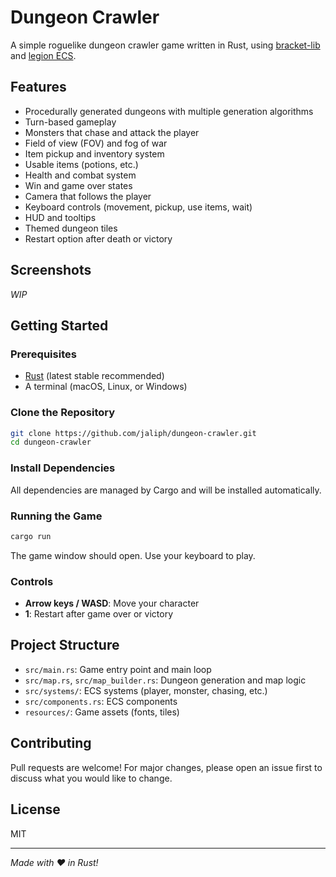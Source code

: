 # Dungeon Crawler

A simple roguelike dungeon crawler game written in Rust, using [bracket-lib](https://github.com/amethyst/bracket-lib) and [legion ECS](https://github.com/amethyst/legion).

## Features

- Procedurally generated dungeons with multiple generation algorithms
- Turn-based gameplay
- Monsters that chase and attack the player
- Field of view (FOV) and fog of war
- Item pickup and inventory system
- Usable items (potions, etc.)
- Health and combat system
- Win and game over states
- Camera that follows the player
- Keyboard controls (movement, pickup, use items, wait)
- HUD and tooltips
- Themed dungeon tiles
- Restart option after death or victory

## Screenshots

*WIP*

## Getting Started

### Prerequisites

- [Rust](https://www.rust-lang.org/tools/install) (latest stable recommended)
- A terminal (macOS, Linux, or Windows)

### Clone the Repository

```sh
git clone https://github.com/jaliph/dungeon-crawler.git
cd dungeon-crawler
```

### Install Dependencies

All dependencies are managed by Cargo and will be installed automatically.

### Running the Game

```sh
cargo run
```

The game window should open. Use your keyboard to play.

### Controls

- **Arrow keys / WASD**: Move your character
- **1**: Restart after game over or victory

## Project Structure

- `src/main.rs`: Game entry point and main loop
- `src/map.rs`, `src/map_builder.rs`: Dungeon generation and map logic
- `src/systems/`: ECS systems (player, monster, chasing, etc.)
- `src/components.rs`: ECS components
- `resources/`: Game assets (fonts, tiles)

## Contributing

Pull requests are welcome! For major changes, please open an issue first to discuss what you would like to change.

## License

MIT

---

*Made with ❤️ in Rust!*